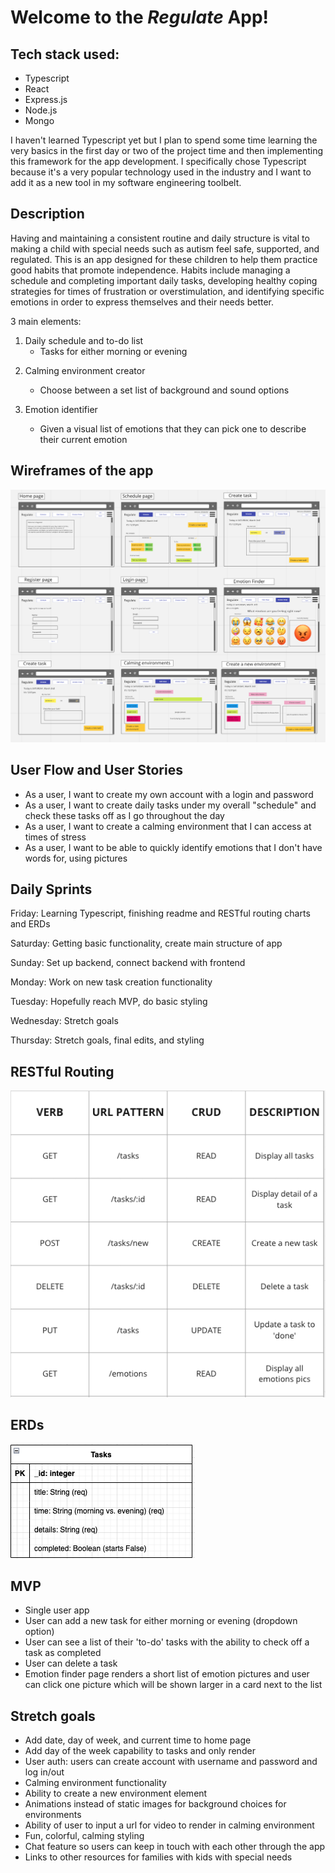 # Welcome to the *Regulate* App!

## Tech stack used:
* Typescript
* React
* Express.js
* Node.js
* Mongo

I haven't learned Typescript yet but I plan to spend some time learning the very basics in the first day or two of the project time and then implementing this framework for the app development. I specifically chose Typescript because it's a very popular technology used in the industry and I want to add it as a new tool in my software engineering toolbelt.

## Description

Having and maintaining a consistent routine and daily structure is vital to making a child with special needs such as autism feel safe, supported, and regulated. This is an app designed for these children to help them practice good habits that promote independence. Habits include managing a schedule and completing important daily tasks, developing healthy coping strategies for times of frustration or overstimulation, and identifying specific emotions in order to express themselves and their needs better.

3 main elements:

1. Daily schedule and to-do list
    - Tasks for either morning or evening

2) Calming environment creator
    - Choose between a set list of background and sound options

3) Emotion identifier
    - Given a visual list of emotions that they can pick one to describe their current emotion

## Wireframes of the app

![Getting Started](./pics/wireframes.png)

## User Flow and User Stories
* As a user, I want to create my own account with a login and password
* As a user, I want to create daily tasks under my overall "schedule" and check these tasks off as I go throughout the day
* As a user, I want to create a calming environment that I can access at times of stress
* As a user, I want to be able to quickly identify emotions that I don't have words for, using pictures

## Daily Sprints

Friday: Learning Typescript, finishing readme and RESTful routing charts and ERDs

Saturday: Getting basic functionality, create main structure of app

Sunday: Set up backend, connect backend with frontend

Monday: Work on new task creation functionality

Tuesday: Hopefully reach MVP, do basic styling

Wednesday: Stretch goals

Thursday: Stretch goals, final edits, and styling

## RESTful Routing

![Routing Chart](./pics/routing-chart.png)

## ERDs

![ERDs](./pics/ERDs.png)

## MVP
* Single user app
* User can add a new task for either morning or evening (dropdown option)
* User can see a list of their 'to-do' tasks with the ability to check off a task as completed
* User can delete a task
* Emotion finder page renders a short list of emotion pictures and user can click one picture which will be shown larger in a card next to the list

## Stretch goals
* Add date, day of week, and current time to home page
* Add day of the week capability to tasks and only render 
* User auth: users can create account with username and password and log in/out
* Calming environment functionality
* Ability to create a new environment element
* Animations instead of static images for background choices for environments
* Ability of user to input a url for video to render in calming environment
* Fun, colorful, calming styling
* Chat feature so users can keep in touch with each other through the app
* Links to other resources for families with kids with special needs
